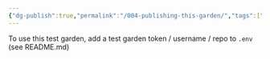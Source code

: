 ```yaml
---
{"dg-publish":true,"permalink":"/004-publishing-this-garden/","tags":["dg-test-vault"]}
---
```


To use this test garden, add a test garden token / username / repo to `.env` (see README.md)


